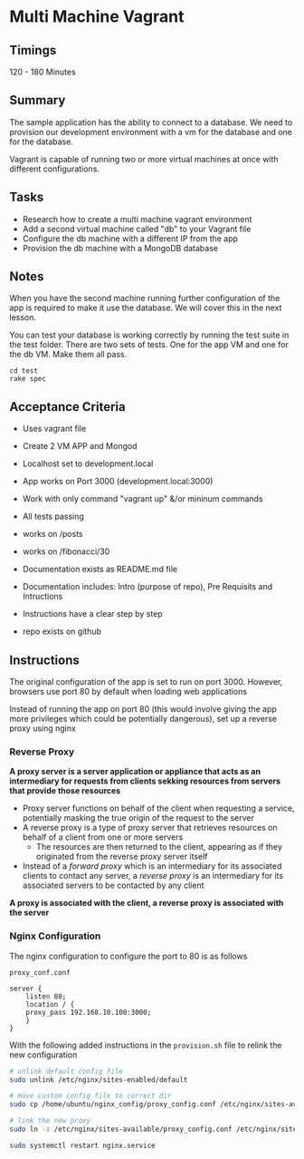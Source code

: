 # Multi Machine Vagrant

## Timings

120 - 180 Minutes

## Summary

The sample application has the ability to connect to a database. We need to provision our development environment with a vm for the database and one for the database.

Vagrant is capable of running two or more virtual machines at once with different configurations.

## Tasks

* Research how to create a multi machine vagrant environment
* Add a second virtual machine called "db" to your Vagrant file
* Configure the db machine with a different IP from the app
* Provision the db machine with a MongoDB database


## Notes

When you have the second machine running further configuration of the app is required to make it use the database. We will cover this in the next lesson.

You can test your database is working correctly by running the test suite in the test folder. There are two sets of tests. One for the app VM and one for the db VM. Make them all pass.

```
cd test
rake spec
```


## Acceptance Criteria

* Uses vagrant file
* Create 2 VM APP and Mongod
* Localhost set to development.local

* App works on Port 3000 (development.local:3000)

* Work with only command "vagrant up" &/or mininum commands
* All tests passing
* works on /posts
* works on /fibonacci/30

* Documentation exists as README.md file
* Documentation includes: Intro (purpose of repo), Pre Requisits  and Intructions
* Instructions have a clear step by step

* repo exists on github


## Instructions

The original configuration of the app is set to run on port 3000. However, browsers use port 80 by default when loading web applications

Instead of running the app on port 80 (this would involve giving the app more privileges which could be potentially dangerous), set up a reverse proxy using nginx

### Reverse Proxy

**A proxy server is a server application or appliance that acts as an intermediary for requests from clients sekking resources from servers that provide those resources**
- Proxy server functions on behalf of the client when requesting a service, potentially masking the true origin of the request to the server
- A reverse proxy is a type of proxy server that retrieves resources on behalf of a client from one or more servers
	- The resources are then returned to the client, appearing as if they originated from the reverse proxy server itself
- Instead of a _forward proxy_ which is an intermediary for its associated clients to contact any server, a _reverse proxy_ is an intermediary for its associated servers to be contacted by any client

**A proxy is associated with the client, a reverse proxy is associated with the server**

### Nginx Configuration

The nginx configuration to configure the port to 80 is as follows

``proxy_conf.conf``
```
server {
	listen 80;
	location / {
	proxy_pass 192.168.10.100:3000;
	}
}
```

With the following added instructions in the ``provision.sh`` file to relink the new configuration

```bash
# unlink default config file
sudo unlink /etc/nginx/sites-enabled/default

# move custom config file to correct dir
sudo cp /home/ubuntu/nginx_config/proxy_config.conf /etc/nginx/sites-available/proxy_config.conf

# link the new proxy 
sudo ln -s /etc/nginx/sites-available/proxy_config.conf /etc/nginx/sites-enabled/proxy_config.conf

sudo systemctl restart nginx.service
```

